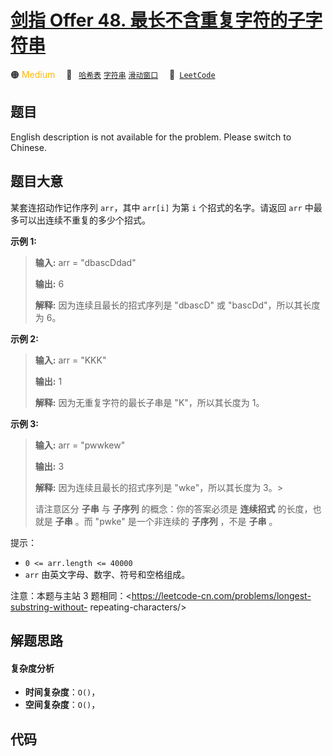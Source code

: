 # [剑指 Offer 48. 最长不含重复字符的子字符串](https://leetcode.cn/problems/zui-chang-bu-han-zhong-fu-zi-fu-de-zi-zi-fu-chuan-lcof)

🟠 <font color=#ffb800>Medium</font>&emsp; 🔖&ensp; [`哈希表`](/tag/hash-table.md) [`字符串`](/tag/string.md) [`滑动窗口`](/tag/sliding-window.md)&emsp; 🔗&ensp;[`LeetCode`](https://leetcode.cn/problems/zui-chang-bu-han-zhong-fu-zi-fu-de-zi-zi-fu-chuan-lcof)

## 题目

English description is not available for the problem. Please switch to
Chinese.


## 题目大意

某套连招动作记作序列 `arr`，其中 `arr[i]` 为第 `i` 个招式的名字。请返回 `arr` 中最多可以出连续不重复的多少个招式。



**示例  1:**

> 
> 
> 
> 
> 
> **输入:** arr = "dbascDdad"
> 
> **输出:** 6
> 
> **解释:** 因为连续且最长的招式序列是 "dbascD" 或 "bascDd"，所以其长度为 6。
> 
> 

**示例 2:**

> 
> 
> 
> 
> 
> **输入:** arr = "KKK"
> 
> **输出:** 1
> 
> **解释:** 因为无重复字符的最长子串是 "K"，所以其长度为 1。
> 
> 

**示例 3:**

> 
> 
> 
> 
> 
> **输入:** arr = "pwwkew"
> 
> **输出:** 3
> 
> **解释:** 因为连续且最长的招式序列是 "wke"，所以其长度为 3。> 
>  
> 
> 请注意区分 **子串** 与 **子序列** 的概念：你的答案必须是 **连续招式** 的长度，也就是 **子串** 。而 "pwke" 是一个非连续的 **子序列** ，不是 **子串** 。
> 
> 



提示：

  * `0 <= arr.length <= 40000`
  * `arr` 由英文字母、数字、符号和空格组成。



注意：本题与主站 3 题相同：<https://leetcode-cn.com/problems/longest-substring-without-
repeating-characters/>




## 解题思路

#### 复杂度分析

- **时间复杂度**：`O()`，
- **空间复杂度**：`O()`，

## 代码

```javascript

```